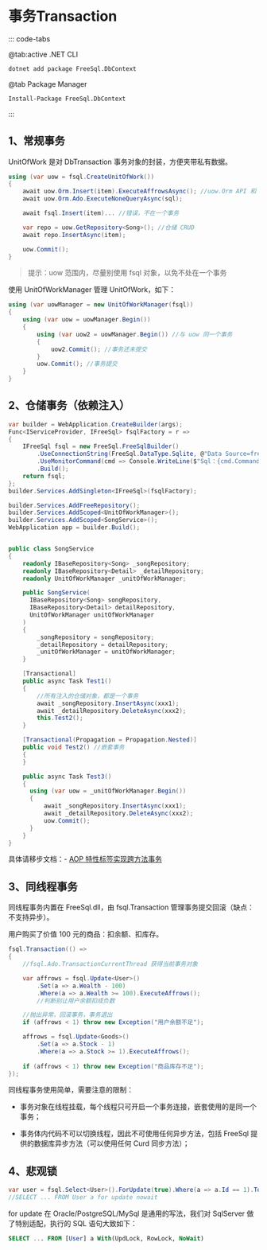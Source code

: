 # 事务Transaction

::: code-tabs

@tab:active .NET CLI

```bash
dotnet add package FreeSql.DbContext
```

@tab Package Manager

```bash
Install-Package FreeSql.DbContext
```

:::

## 1、常规事务

UnitOfWork 是对 DbTransaction 事务对象的封装，方便夹带私有数据。

```csharp
using (var uow = fsql.CreateUnitOfWork())
{
    await uow.Orm.Insert(item).ExecuteAffrowsAsync(); //uow.Orm API 和 IFreeSql 一样
    await uow.Orm.Ado.ExecuteNoneQueryAsync(sql);

    await fsql.Insert(item)... //错误，不在一个事务

    var repo = uow.GetRepository<Song>(); //仓储 CRUD
    await repo.InsertAsync(item);

    uow.Commit();
}
```

> 提示：uow 范围内，尽量别使用 fsql 对象，以免不处在一个事务

使用 UnitOfWorkManager 管理 UnitOfWork，如下：

```csharp
using (var uowManager = new UnitOfWorkManager(fsql))
{
    using (var uow = uowManager.Begin())
    {
        using (var uow2 = uowManager.Begin()) //与 uow 同一个事务
        {
            uow2.Commit(); //事务还未提交
        }
        uow.Commit(); //事务提交
    }
}
```

## 2、仓储事务（依赖注入）

```csharp
var builder = WebApplication.CreateBuilder(args);
Func<IServiceProvider, IFreeSql> fsqlFactory = r =>
{
    IFreeSql fsql = new FreeSql.FreeSqlBuilder()
        .UseConnectionString(FreeSql.DataType.Sqlite, @"Data Source=freedb.db")
        .UseMonitorCommand(cmd => Console.WriteLine($"Sql：{cmd.CommandText}"))
        .Build();
    return fsql;
};
builder.Services.AddSingleton<IFreeSql>(fsqlFactory);

builder.Services.AddFreeRepository();
builder.Services.AddScoped<UnitOfWorkManager>();
builder.Services.AddScoped<SongService>();
WebApplication app = builder.Build();


public class SongService
{
    readonly IBaseRepository<Song> _songRepository;
    readonly IBaseRepository<Detail> _detailRepository;
    readonly UnitOfWorkManager _unitOfWorkManager;

    public SongService(
      IBaseRepository<Song> songRepository, 
      IBaseRepository<Detail> detailRepository,
      UnitOfWorkManager unitOfWorkManager
    )
    {
        _songRepository = songRepository;
        _detailRepository = detailRepository;
        _unitOfWorkManager = unitOfWorkManager;
    }

    [Transactional]
    public async Task Test1()
    {
        //所有注入的仓储对象，都是一个事务
        await _songRepository.InsertAsync(xxx1);
        await _detailRepository.DeleteAsync(xxx2);
        this.Test2();
    }

    [Transactional(Propagation = Propagation.Nested)]
    public void Test2() //嵌套事务
    {
    }

    public async Task Test3() 
    {
      using (var uow = _unitOfWorkManager.Begin())
      {
          await _songRepository.InsertAsync(xxx1);
          await _detailRepository.DeleteAsync(xxx2);
          uow.Commit();
      }
    }
}
```

具体请移步文档：- [AOP 特性标签实现跨方法事务](unitofwork-manager.md)

## 3、同线程事务

同线程事务内置在 FreeSql.dll，由 fsql.Transaction 管理事务提交回滚（缺点：不支持异步）。

用户购买了价值 100 元的商品：扣余额、扣库存。

```csharp
fsql.Transaction(() => 
{
    //fsql.Ado.TransactionCurrentThread 获得当前事务对象

    var affrows = fsql.Update<User>()
        .Set(a => a.Wealth - 100)
        .Where(a => a.Wealth >= 100).ExecuteAffrows();
        //判断别让用户余额扣成负数

    //抛出异常，回滚事务，事务退出
    if (affrows < 1) throw new Exception("用户余额不足");

    affrows = fsql.Update<Goods>()
        .Set(a => a.Stock - 1)
        .Where(a => a.Stock >= 1).ExecuteAffrows();
        
    if (affrows < 1) throw new Exception("商品库存不足");
});
```

同线程事务使用简单，需要注意的限制：

- 事务对象在线程挂载，每个线程只可开启一个事务连接，嵌套使用的是同一个事务；

- 事务体内代码不可以切换线程，因此不可使用任何异步方法，包括 FreeSql 提供的数据库异步方法（可以使用任何 Curd 同步方法）；

## 4、悲观锁

```csharp
var user = fsql.Select<User>().ForUpdate(true).Where(a => a.Id == 1).ToOne();
//SELECT ... FROM User a for update nowait
```

for update 在 Oracle/PostgreSQL/MySql 是通用的写法，我们对 SqlServer 做了特别适配，执行的 SQL 语句大致如下：

```sql
SELECT ... FROM [User] a With(UpdLock, RowLock, NoWait)
```

